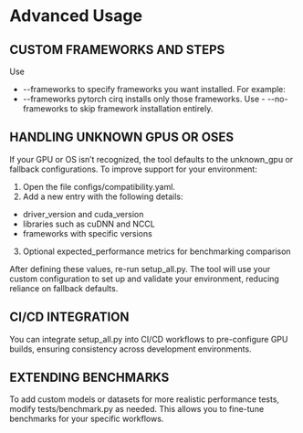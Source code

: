 # Advanced Usage

## CUSTOM FRAMEWORKS AND STEPS
Use 
- --frameworks to specify frameworks you want installed. 
For example:
- --frameworks pytorch cirq installs only those frameworks.
Use - --no-frameworks to skip framework installation entirely.

## HANDLING UNKNOWN GPUS OR OSES
If your GPU or OS isn’t recognized, the tool defaults to the unknown_gpu or fallback configurations. To improve support for your environment:

1. Open the file configs/compatibility.yaml.
2. Add a new entry with the following details:
- driver_version and cuda_version
- libraries such as cuDNN and NCCL
- frameworks with specific versions
3. Optional expected_performance metrics for benchmarking comparison

After defining these values, re-run setup_all.py. The tool will use your custom configuration to set up and validate your environment, reducing reliance on fallback defaults.

## CI/CD INTEGRATION
You can integrate setup_all.py into CI/CD workflows to pre-configure GPU builds, ensuring consistency across development environments.

## EXTENDING BENCHMARKS
To add custom models or datasets for more realistic performance tests, modify tests/benchmark.py as needed. This allows you to fine-tune benchmarks for your specific workflows.
